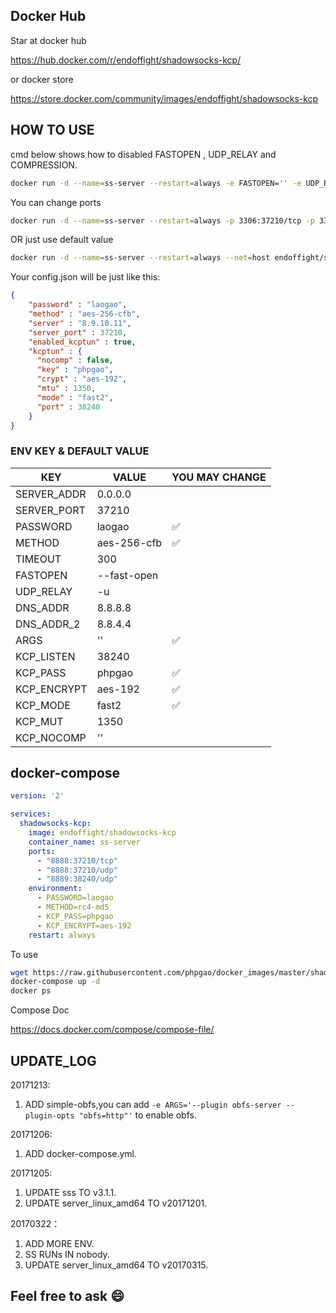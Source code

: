 ## Docker Hub

Star at docker hub

https://hub.docker.com/r/endoffight/shadowsocks-kcp/

or docker store

https://store.docker.com/community/images/endoffight/shadowsocks-kcp

## HOW TO USE

cmd below shows how to disabled FASTOPEN , UDP_RELAY and COMPRESSION.

```bash
docker run -d --name=ss-server --restart=always -e FASTOPEN='' -e UDP_RELAY='' -e KCP_NOCOMP=--nocomp --net=host endoffight/shadowsocks-kcp
```

You can change ports

```bash
docker run -d --name=ss-server --restart=always -p 3306:37210/tcp -p 3306:37210/udp -p 3389:38240/udp endoffight/shadowsocks-kcp
```

OR just use default value

```bash
docker run -d --name=ss-server --restart=always --net=host endoffight/shadowsocks-kcp
```

Your config.json will be just like this:

```json
{
    "password" : "laogao",
    "method" : "aes-256-cfb",
    "server" : "8.9.10.11",
    "server_port" : 37210,
    "enabled_kcptun" : true,
    "kcptun" : {
      "nocomp" : false,
      "key" : "phpgao",
      "crypt" : "aes-192",
      "mtu" : 1350,
      "mode" : "fast2",
      "port" : 38240
    }
}
```

### ENV KEY & DEFAULT VALUE

| KEY         	| VALUE       	| YOU MAY CHANGE 	|
|-------------	|-------------	|----------------	|
| SERVER_ADDR 	| 0.0.0.0     	|                	|
| SERVER_PORT 	| 37210       	|               	|
| PASSWORD    	| laogao      	| ✅              	|
| METHOD      	| aes-256-cfb 	| ✅              	|
| TIMEOUT     	| 300         	|                	|
| FASTOPEN    	| --fast-open 	|                	|
| UDP_RELAY   	| -u          	|                	|
| DNS_ADDR    	| 8.8.8.8     	|                	|
| DNS_ADDR_2  	| 8.8.4.4     	|                	|
| ARGS        	| ''          	| ✅              	|
| KCP_LISTEN  	| 38240       	|                	|
| KCP_PASS    	| phpgao      	| ✅              	|
| KCP_ENCRYPT 	| aes-192     	| ✅              	|
| KCP_MODE    	| fast2       	| ✅              	|
| KCP_MUT     	| 1350        	|                	|
| KCP_NOCOMP  	| ''          	|                	|

## docker-compose

```yml
version: '2'

services:
  shadowsocks-kcp:
    image: endoffight/shadowsocks-kcp
    container_name: ss-server
    ports:
      - "8888:37210/tcp"
      - "8888:37210/udp"
      - "8889:38240/udp"
    environment:
      - PASSWORD=laogao
      - METHOD=rc4-md5
      - KCP_PASS=phpgao
      - KCP_ENCRYPT=aes-192
    restart: always
```

To use

```bash
wget https://raw.githubusercontent.com/phpgao/docker_images/master/shadowsocks-kcp/docker-compose.yml
docker-compose up -d
docker ps
```

Compose Doc

https://docs.docker.com/compose/compose-file/

## UPDATE_LOG

20171213:

 1. ADD simple-obfs,you can add `-e ARGS='--plugin obfs-server --plugin-opts "obfs=http"'` to enable obfs.

20171206:

 1. ADD docker-compose.yml.

20171205:

 1. UPDATE sss TO v3.1.1.
 2. UPDATE server_linux_amd64 TO v20171201.

20170322：

 1. ADD MORE ENV.
 2. SS RUNs IN nobody.
 3. UPDATE server_linux_amd64 TO v20170315.

## Feel free to ask 😄

